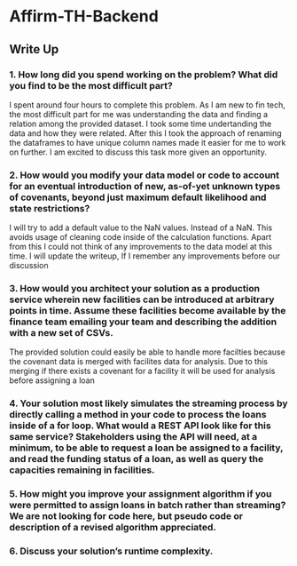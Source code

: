 # Affirm-TH-Backend

## Write Up 
### 1. How long did you spend working on the problem? What did you find to be the most difficult part?
I spent around four hours to complete this problem. As I am new to fin tech, the most difficult part for me was understanding the data and finding a relation among the provided dataset. I took some time undertanding the data and how they were related. After this I took the approach of renaming the dataframes to have unique column names made it easier for me to work on further. I am excited to discuss this task more given an opportunity.
### 2. How would you modify your data model or code to account for an eventual introduction of new, as-of-yet unknown types of covenants, beyond just maximum default likelihood and state restrictions?
I will try to add a default value to the NaN values. Instead of a NaN. This avoids usage of cleaning code inside of the calculation functions. Apart from this I could not think of any improvements to the data model at this time. I will update the writeup, If I remember any improvements before our discussion 
### 3. How would you architect your solution as a production service wherein new facilities can be introduced at arbitrary points in time. Assume these facilities become available by the finance team emailing your team and describing the addition with a new set of CSVs.
The provided solution could easily be able to handle more facilties because the covenant data is merged with facilites data for analysis. Due to this merging if there exists a covenant for a facility it will be used for analysis before assigning a loan
### 4. Your solution most likely simulates the streaming process by directly calling a method in your code to process the loans inside of a for loop. What would a REST API look like for this same service? Stakeholders using the API will need, at a minimum, to be able to request a loan be assigned to a facility, and read the funding status of a loan, as well as query the capacities remaining in facilities.

### 5. How might you improve your assignment algorithm if you were permitted to assign loans in batch rather than streaming? We are not looking for code here, but pseudo code or description of a revised algorithm appreciated.
### 6. Discuss your solution’s runtime complexity.